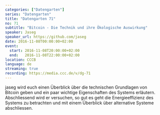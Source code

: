```yaml
---
categories: ["Datengarten"]
series: "Datengarten"
title: "Datengarten 71"
no: 71
subtitle: "Bitcoin - Die Technik und ihre Ökologische Auswirkung"
speaker: Jaseg
speaker_url: https://github.com/jaseg
date: 2016-11-08T00:00:00+02:00
event:
  start: 2016-11-08T20:00:00+02:00
  end:   2016-11-08T22:00:00+02:00
location: CCCB
language: de
streaming: true
recording: https://media.ccc.de/v/dg-71
---
```


jaseg wird euch einen Überblick über die technischen Grundlagen von Bitcoin geben und ein paar wichtige Eigenschaften des Systems erläutern. Abschliessend wird er versuchen, so gut es geht die Energieeffizienz des Systems zu betrachten und mit einem Überblick über alternative Systeme abschliessen.
